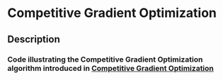 # Competitive Gradient Optimization
## Description
### Code illustrating the Competitive Gradient Optimization algorithm introduced in [Competitive Gradient Optimization](https://arxiv.org/abs/2205.14232)
